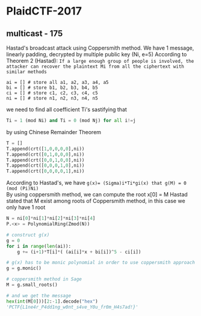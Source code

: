 # PlaidCTF-2017

## multicast - 175

Hastad's broadcast attack using Coppersmith method.
We have 1 message, linearly padding, decrypted by multiple public key (Ni, e=5)
According to Theorem 2 (Hastad): `If a large enough group of people is involved, the attacker can recover the plaintext Mi from all the ciphertext with similar methods`

```
ai = [] # store all a1, a2, a3, a4, a5
bi = [] # store b1, b2, b3, b4, b5
ci = [] # store c1, c2, c3, c4, c5
ni = [] # store n1, n2, n3, n4, n5
```

we need to find all coefficient Ti's sastifying that 
```python
Ti = 1 (mod Ni) and Ti = 0 (mod Nj) for all i!=j
```
by using Chinese Remainder Theorem
```python
T = [] 
T.append(crt([1,0,0,0,0],ni))
T.append(crt([0,1,0,0,0],ni))
T.append(crt([0,0,1,0,0],ni))
T.append(crt([0,0,0,1,0],ni))
T.append(crt([0,0,0,0,1],ni))
```
According to Hastad's, we have `g(x)= (Sigma)i*Ti*gi(x) that g(M) = 0 (mod (Pi)Ni)`<br>
By using coppersmith method, we can compute the root x[0] = M
Hastad stated that M exist among roots of Coppersmith method, in this case we only have 1 root

```python
N = ni[0]*ni[1]*ni[2]*ni[3]*ni[4]
P.<x> = PolynomialRing(Zmod(N))

# construct g(x)
g = 0
for i in range(len(ai)):
    g += (i+1)*T[i]*( (ai[i]*x + bi[i])^5 - ci[i])

# g(x) has to be monic polynomial in order to use coppersmith approach
g = g.monic()

# coppersmith method in Sage
M = g.small_roots()

# and we get the message
hex(int(M[0]))[2:-1].decode("hex")
'PCTF{L1ne4r_P4dd1ng_w0nt_s4ve_Y0u_fr0m_H4s7ad!}'
